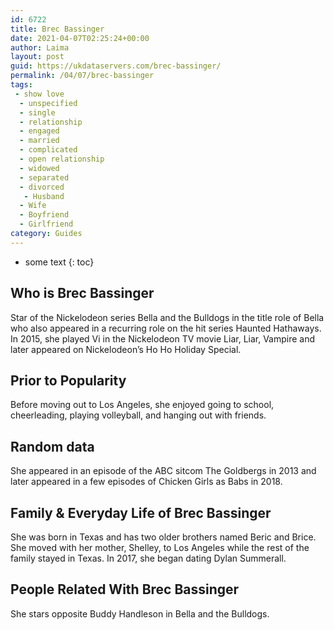 ```yaml
---
id: 6722
title: Brec Bassinger
date: 2021-04-07T02:25:24+00:00
author: Laima
layout: post
guid: https://ukdataservers.com/brec-bassinger/
permalink: /04/07/brec-bassinger
tags:
 - show love
  - unspecified
  - single
  - relationship
  - engaged
  - married
  - complicated
  - open relationship
  - widowed
  - separated
  - divorced
   - Husband
  - Wife
  - Boyfriend
  - Girlfriend
category: Guides
---
```


* some text
{: toc}


## Who is Brec Bassinger
                  
                  
                  
Star of the Nickelodeon series Bella and the Bulldogs in the title role of Bella who also appeared in a recurring role on the hit series Haunted Hathaways. In 2015, she played Vi in the Nickelodeon TV movie Liar, Liar, Vampire and later appeared on Nickelodeon&#8217;s Ho Ho Holiday Special.
                  
              
            
              
            
                
                
                
## Prior to Popularity
                  
                  
                  
Before moving out to Los Angeles, she enjoyed going to school, cheerleading, playing volleyball, and hanging out with friends.
                  
              
            
              
            
                
                
                
## Random data
                  
                  
                  
She appeared in an episode of the ABC sitcom The Goldbergs in 2013 and later appeared in a few episodes of Chicken Girls as Babs in 2018.
                  
              
            
              
            
                
                
                
## Family & Everyday Life of Brec Bassinger
                  
                  
                  
She was born in Texas and has two older brothers named Beric and Brice. She moved with her mother, Shelley, to Los Angeles while the rest of the family stayed in Texas. In 2017, she began dating Dylan Summerall.  
                  
              
            
              
            
                
                
                
## People Related With Brec Bassinger
                  
                  
                  
She stars opposite Buddy Handleson in Bella and the Bulldogs.
                  
              
            
              
            
                
              
            
              
              
            
            
              
            
          
          
          